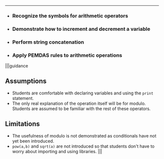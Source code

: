 ---

* ### Recognize the symbols for arithmetic operators
* ### Demonstrate how to increment and decrement a variable
* ### Perform string concatenation
* ### Apply PEMDAS rules to arithmetic operations

|||guidance
## Assumptions
* Students are comfortable with declaring variables and using the `print` statement.
* The only real explanation of the operation itself will be for modulo. Students are assumed to be familiar with the rest of these operators.

## Limitations
* The usefulness of modulo is not demonstrated as conditionals have not yet been introduced.
* `pow(a,b)` and `sqrt(a)` are not introduced so that students don't have to worry about importing and using libraries.
|||

